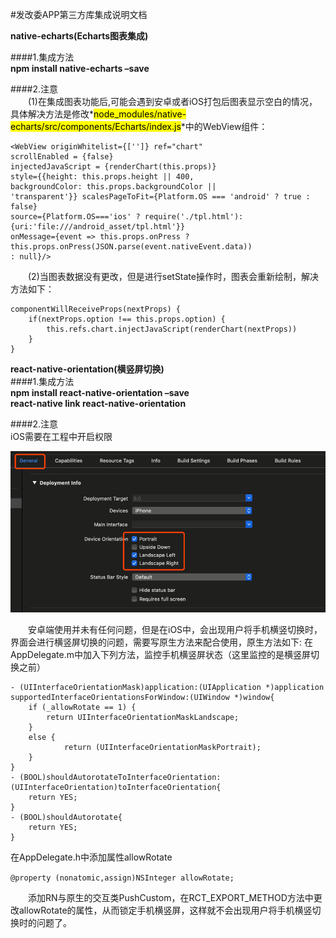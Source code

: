 #发改委APP第三方库集成说明文档 

**native-echarts(Echarts图表集成)**  

####1.集成方法  
**npm install native-echarts –save**  

####2.注意  
　　(1)在集成图表功能后,可能会遇到安卓或者iOS打包后图表显示空白的情况，具体解决方法是修改*<mark>node_modules/native-echarts/src/components/Echarts/index.js</mark>*中的WebView组件：

    <WebView originWhitelist={['']} ref="chart" 
    scrollEnabled = {false}    
    injectedJavaScript = {renderChart(this.props)}    
    style={{height: this.props.height || 400,        
    backgroundColor: this.props.backgroundColor || 
    'transparent'}} scalesPageToFit={Platform.OS === 'android' ? true : false}
    source={Platform.OS==='ios' ? require('./tpl.html'):{uri:'file:///android_asset/tpl.html'}} 
    onMessage={event => this.props.onPress ?
    this.props.onPress(JSON.parse(event.nativeEvent.data)) 
    : null}/>    
    
　　(2)当图表数据没有更改，但是进行setState操作时，图表会重新绘制，解决方法如下：

    componentWillReceiveProps(nextProps) {
        if(nextProps.option !== this.props.option) { 
        	this.refs.chart.injectJavaScript(renderChart(nextProps))         
        }
    }    
   
**react-native-orientation(横竖屏切换)**  
####1.集成方法  
**npm install react-native-orientation –save**  
**react-native link react-native-orientation**

####2.注意  
iOS需要在工程中开启权限  

![avatar](https://raw.githubusercontent.com/lilong0523/pictures/master/bbq.png)

　　安卓端使用并未有任何问题，但是在iOS中，会出现用户将手机横竖切换时，界面会进行横竖屏切换的问题，需要写原生方法来配合使用，原生方法如下:
在AppDelegate.m中加入下列方法，监控手机横竖屏状态（这里监控的是横竖屏切换之前）

    - (UIInterfaceOrientationMask)application:(UIApplication *)application 
    supportedInterfaceOrientationsForWindow:(UIWindow *)window{
    	if (_allowRotate == 1) {
    		return UIInterfaceOrientationMaskLandscape;
    	}
    	else {
    			return (UIInterfaceOrientationMaskPortrait);
     	}
    }
    - (BOOL)shouldAutorotateToInterfaceOrientation:(UIInterfaceOrientation)toInterfaceOrientation{
    	return YES;
    }
    - (BOOL)shouldAutorotate{
    	return YES;
    }

在AppDelegate.h中添加属性allowRotate

`@property (nonatomic,assign)NSInteger allowRotate;`

　　添加RN与原生的交互类PushCustom，在RCT_EXPORT_METHOD方法中更改allowRotate的属性，从而锁定手机横竖屏，这样就不会出现用户将手机横竖切换时的问题了。






